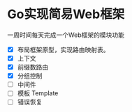 # Go实现简易Web框架

一周时间每天完成一个Web框架的模块功能

- [x] 布局框架原型，实现路由映射表。
- [x] 上下文
- [x] 前缀数路由
- [x] 分组控制
- [ ] 中间件
- [ ] 模板 Template
- [ ] 错误恢复